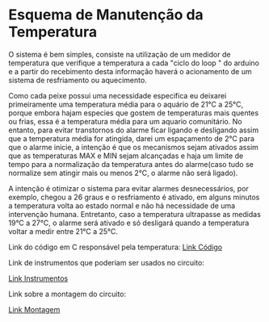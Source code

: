 # Esquema de Manutenção da Temperatura

O sistema é bem simples, consiste na utilização de um medidor de temperatura que verifique a temperatura a cada "ciclo do loop " do arduino e a partir do recebimento desta informação haverá o acionamento de um sistema de resfriamento ou aquecimento. 

Como cada peixe possui uma necessidade especifica eu deixarei primeiramente uma temperatura média para o aquário de 21°C a 25°C, porque embora hajam especies que gostem de temperaturas mais quentes ou frias, essa é a temperatura média para um aquario comunitário. No entanto, para evitar transtornos do alarme ficar ligando e desligando assim que a temperatura média for atingida, darei um espaçamento de 2°C para que o alarme inicie, a intenção é que os mecanismos sejam ativados assim que as temperaturas MAX e MIN sejam alcançadas e haja um limite de tempo para a normalização da temperatura antes do alarme(caso tudo se normalize sem atingir mais  ou menos 2°C, o alarme não será ligado).

A intenção é otimizar o sistema para evitar alarmes desnecessários, por exemplo, chegou a 26 graus e o resfriamento é ativado, em alguns minutos a temperatura volta ao estado normal e não há necessidade de uma intervenção humana. Entretanto, caso a temperatura ultrapasse as medidas 19°C a 27°C, o alarme será ativado e só desligará quando a temperatura voltar a medir entre 21°C a 25°C. 

Link do código em C responsável pela temperatura:
[Link Código](https://github.com/nah2602/embarcadosprojeto/blob/main/sistema-temperatura/tempcod.c)

Link de instrumentos que poderiam ser usados no circuito:

[Link Instrumentos](https://github.com/nah2602/embarcadosprojeto/blob/main/sistema-temperatura/instrumentos.md)

Link sobre a montagem do circuito:

[Link Montagem](https://github.com/nah2602/embarcadosprojeto/blob/main/sistema-temperatura/montagemcircuito.md)
